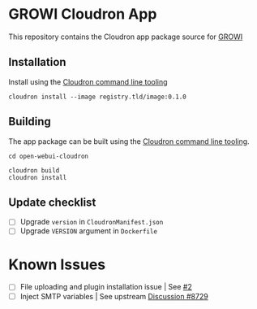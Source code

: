 # GROWI Cloudron App

This repository contains the Cloudron app package source for [GROWI](https://github.com/weseek/growi)

## Installation

Install using the [Cloudron command line tooling](https://cloudron.io/references/cli.html)

```
cloudron install --image registry.tld/image:0.1.0
```

## Building

The app package can be built using the [Cloudron command line tooling](https://cloudron.io/references/cli.html).

```
cd open-webui-cloudron

cloudron build
cloudron install
```

## Update checklist

* [ ] Upgrade `version` in `CloudronManifest.json`
* [ ] Upgrade `VERSION` argument in `Dockerfile`

# Known Issues

- [ ] File uploading and plugin installation issue | See [#2](/../../issues/2)
- [ ] Inject SMTP variables | See upstream [Discussion #8729](https://github.com/weseek/growi/discussions/8729)
